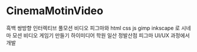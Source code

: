 # CinemaMotinVideo
흑백 쌍방향 인터렉티브 풀모션 비디오
피그마와 html css js gimp inkscape 로 시네마 모션 비디오 게임기 만들기 하이미디어 학원 일산 정발산점 피그마 UI/UX 과정에서 개발
